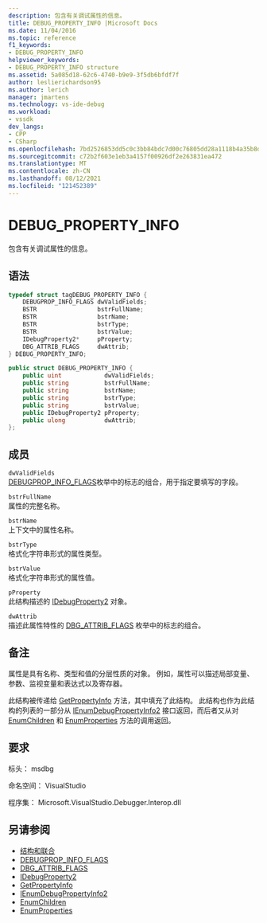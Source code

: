 ```yaml
---
description: 包含有关调试属性的信息。
title: DEBUG_PROPERTY_INFO |Microsoft Docs
ms.date: 11/04/2016
ms.topic: reference
f1_keywords:
- DEBUG_PROPERTY_INFO
helpviewer_keywords:
- DEBUG_PROPERTY_INFO structure
ms.assetid: 5a085d18-62c6-4740-b9e9-3f5db6bfdf7f
author: leslierichardson95
ms.author: lerich
manager: jmartens
ms.technology: vs-ide-debug
ms.workload:
- vssdk
dev_langs:
- CPP
- CSharp
ms.openlocfilehash: 7bd2526853dd5c0c3bb84bdc7d00c76805dd28a1118b4a35b8d173b17ab9bde3
ms.sourcegitcommit: c72b2f603e1eb3a4157f00926df2e263831ea472
ms.translationtype: MT
ms.contentlocale: zh-CN
ms.lasthandoff: 08/12/2021
ms.locfileid: "121452389"
---
```

# <a name="debug_property_info"></a>DEBUG_PROPERTY_INFO
包含有关调试属性的信息。

## <a name="syntax"></a>语法

```cpp
typedef struct tagDEBUG_PROPERTY_INFO {
    DEBUGPROP_INFO_FLAGS dwValidFields;
    BSTR                 bstrFullName;
    BSTR                 bstrName;
    BSTR                 bstrType;
    BSTR                 bstrValue;
    IDebugProperty2*     pProperty;
    DBG_ATTRIB_FLAGS     dwAttrib;
} DEBUG_PROPERTY_INFO;
```

```csharp
public struct DEBUG_PROPERTY_INFO {
    public uint            dwValidFields;
    public string          bstrFullName;
    public string          bstrName;
    public string          bstrType;
    public string          bstrValue;
    public IDebugProperty2 pProperty;
    public ulong           dwAttrib;
};
```

## <a name="members"></a>成员
`dwValidFields`\
[DEBUGPROP_INFO_FLAGS](../../../extensibility/debugger/reference/debugprop-info-flags.md)枚举中的标志的组合，用于指定要填写的字段。

`bstrFullName`\
属性的完整名称。

`bstrName`\
上下文中的属性名称。

`bstrType`\
格式化字符串形式的属性类型。

`bstrValue`\
格式化字符串形式的属性值。

`pProperty`\
此结构描述的 [IDebugProperty2](../../../extensibility/debugger/reference/idebugproperty2.md) 对象。

`dwAttrib`\
描述此属性特性的 [DBG_ATTRIB_FLAGS](../../../extensibility/debugger/reference/dbg-attrib-flags.md) 枚举中的标志的组合。

## <a name="remarks"></a>备注
属性是具有名称、类型和值的分层性质的对象。 例如，属性可以描述局部变量、参数、监视变量和表达式以及寄存器。

此结构被传递给 [GetPropertyInfo](../../../extensibility/debugger/reference/idebugproperty2-getpropertyinfo.md) 方法，其中填充了此结构。 此结构也作为此结构的列表的一部分从 [IEnumDebugPropertyInfo2](../../../extensibility/debugger/reference/ienumdebugpropertyinfo2.md) 接口返回，而后者又从对 [EnumChildren](../../../extensibility/debugger/reference/idebugproperty2-enumchildren.md) 和 [EnumProperties](../../../extensibility/debugger/reference/idebugstackframe2-enumproperties.md) 方法的调用返回。

## <a name="requirements"></a>要求
标头： msdbg

命名空间： VisualStudio

程序集： Microsoft.VisualStudio.Debugger.Interop.dll

## <a name="see-also"></a>另请参阅
- [结构和联合](../../../extensibility/debugger/reference/structures-and-unions.md)
- [DEBUGPROP_INFO_FLAGS](../../../extensibility/debugger/reference/debugprop-info-flags.md)
- [DBG_ATTRIB_FLAGS](../../../extensibility/debugger/reference/dbg-attrib-flags.md)
- [IDebugProperty2](../../../extensibility/debugger/reference/idebugproperty2.md)
- [GetPropertyInfo](../../../extensibility/debugger/reference/idebugproperty2-getpropertyinfo.md)
- [IEnumDebugPropertyInfo2](../../../extensibility/debugger/reference/ienumdebugpropertyinfo2.md)
- [EnumChildren](../../../extensibility/debugger/reference/idebugproperty2-enumchildren.md)
- [EnumProperties](../../../extensibility/debugger/reference/idebugstackframe2-enumproperties.md)

